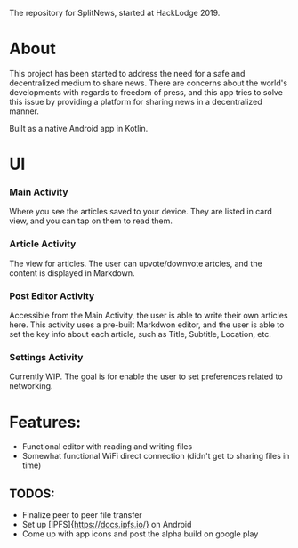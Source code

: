 The repository for SplitNews, started at HackLodge 2019.

# About
This project has been started to address the need for a safe and decentralized medium to share news. There are concerns about the world's developments with regards to freedom of press, and this app tries to solve this issue by providing a platform for sharing news in a decentralized manner.

Built as a native Android app in Kotlin.

# UI
### Main Activity
Where you see the articles saved to your device. They are listed in card view, and you can tap on them to read them.
### Article Activity
The view for articles. The user can upvote/downvote artcles, and the content is displayed in Markdown.
### Post Editor Activity
Accessible from the Main Activity, the user is able to write their own articles here. This activity uses a pre-built Markdwon editor, and the user is able to set the key info about each article, such as Title, Subtitle, Location, etc.
### Settings Activity
Currently WIP. The goal is for enable the user to set preferences related to networking.

# Features:
- Functional editor with reading and writing files
- Somewhat functional WiFi direct connection (didn't get to sharing files in time)
## TODOS:
- Finalize peer to peer file transfer
- Set up [IPFS]{https://docs.ipfs.io/} on Android
- Come up with app icons and post the alpha build on google play
